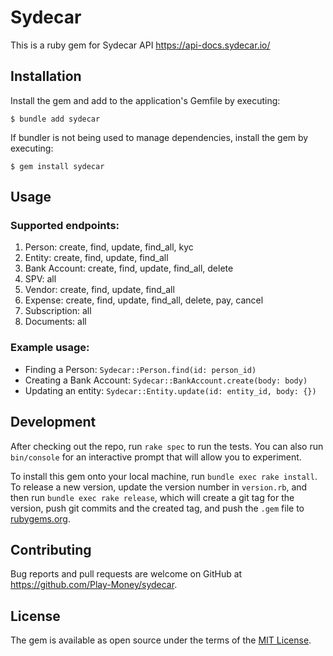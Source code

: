 # Sydecar

This is a ruby gem for Sydecar API https://api-docs.sydecar.io/

## Installation

Install the gem and add to the application's Gemfile by executing:

    $ bundle add sydecar

If bundler is not being used to manage dependencies, install the gem by executing:

    $ gem install sydecar

## Usage

### Supported endpoints:
1. Person: create, find, update, find_all, kyc
2. Entity: create, find, update, find_all
3. Bank Account: create, find, update, find_all, delete
4. SPV: all
5. Vendor: create, find, update, find_all
6. Expense: create, find, update, find_all, delete, pay, cancel
7. Subscription: all
8. Documents: all

### Example usage:
* Finding a Person: `Sydecar::Person.find(id: person_id)`
* Creating a Bank Account: `Sydecar::BankAccount.create(body: body)`
* Updating an entity: `Sydecar::Entity.update(id: entity_id, body: {})`

## Development

After checking out the repo, run `rake spec` to run the tests. You can also run `bin/console` for an interactive prompt that will allow you to experiment.

To install this gem onto your local machine, run `bundle exec rake install`. To release a new version, update the version number in `version.rb`, and then run `bundle exec rake release`, which will create a git tag for the version, push git commits and the created tag, and push the `.gem` file to [rubygems.org](https://rubygems.org).

## Contributing

Bug reports and pull requests are welcome on GitHub at https://github.com/Play-Money/sydecar.

## License

The gem is available as open source under the terms of the [MIT License](https://opensource.org/licenses/MIT).
